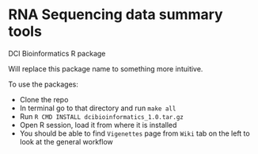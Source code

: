 # RNA Sequencing data summary tools

DCI Bioinformatics R package

Will replace this package name to something more intuitive.

To use the packages: 
 * Clone the repo
 * In terminal go to that directory and run `make all`
 * Run `R CMD INSTALL dcibioinformatics_1.0.tar.gz`
 * Open R session, load it from where it is installed
 * You should be able to find `Vigenettes` page from `Wiki` tab on the left to look at the general workflow